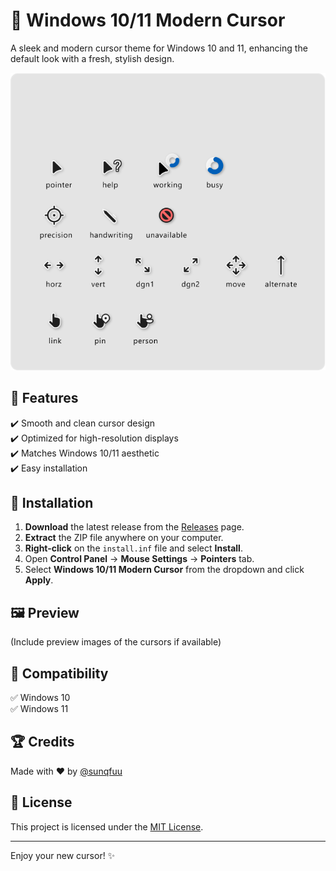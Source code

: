 # 🌟 Windows 10/11 Modern Cursor  
A sleek and modern cursor theme for Windows 10 and 11, enhancing the default look with a fresh, stylish design.

![Preview](https://raw.githubusercontent.com/sunqfuu/Windows-10-11-Modern-Cursor/main/preview.png)  

## 🎯 Features  
✔️ Smooth and clean cursor design  
✔️ Optimized for high-resolution displays  
✔️ Matches Windows 10/11 aesthetic  
✔️ Easy installation  

## 🔧 Installation  
1. **Download** the latest release from the [Releases](https://github.com/sunqfuu/Windows-10-11-Modern-Cursor/releases) page.  
2. **Extract** the ZIP file anywhere on your computer.  
3. **Right-click** on the `install.inf` file and select **Install**.  
4. Open **Control Panel** → **Mouse Settings** → **Pointers** tab.  
5. Select **Windows 10/11 Modern Cursor** from the dropdown and click **Apply**.  

## 🖼️ Preview  
(Include preview images of the cursors if available)

## 🚀 Compatibility  
✅ Windows 10  
✅ Windows 11  

## 🏆 Credits  
Made with ❤️ by [@sunqfuu](https://github.com/sunqfuu)  

## 📜 License  
This project is licensed under the [MIT License](LICENSE).  

---

Enjoy your new cursor! ✨  

